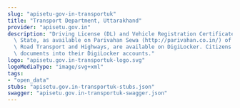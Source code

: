 ```yaml
---
slug: "apisetu-gov-in-transportuk"
title: "Transport Department, Uttarakhand"
provider: "apisetu.gov.in"
description: "Driving License (DL) and Vehicle Registration Certificate (RC) of the\
  \ State, as available on Parivahan Sewa (http://parivahan.co.in/) of Ministry of\
  \ Road Transport and Highways, are available on DigiLocker. Citizens can pull these\
  \ documents into their DigiLocker accounts."
logo: "apisetu.gov.in-transportuk-logo.svg"
logoMediaType: "image/svg+xml"
tags:
- "open_data"
stubs: "apisetu.gov.in-transportuk-stubs.json"
swagger: "apisetu.gov.in-transportuk-swagger.json"
---
```


